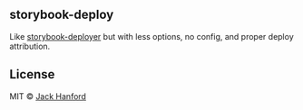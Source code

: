 ## storybook-deploy

Like [storybook-deployer](https://github.com/storybooks/storybook-deployer) but with less options, no config, and proper deploy attribution.


## License

MIT © [Jack Hanford](http://jackhanford.com)
